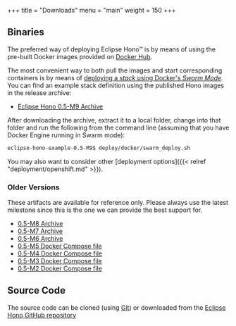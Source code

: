 +++
title = "Downloads"
menu = "main"
weight = 150
+++

## Binaries

The preferred way of deploying Eclipse Hono&trade; is by means of using the pre-built Docker images provided
on [Docker Hub](https://hub.docker.com/u/eclipsehono/).

The most convenient way to both pull the images and start corresponding containers is by means of
[deploying a *stack* using Docker's *Swarm Mode*](https://docs.docker.com/engine/reference/commandline/stack_deploy/). You can find an example stack definition using the published Hono images in the release archive:

* [Eclipse Hono 0.5-M9 Archive](https://www.eclipse.org/downloads/download.php?file=/hono/eclipse-hono-example-0.5-M9.tar.gz)

After downloading the archive, extract it to a local folder, change into that folder and run the following from the command line (assuming that you have Docker Engine running in Swarm mode):

~~~sh
eclipse-hono-example-0.5-M9$ deploy/docker/swarm_deploy.sh
~~~

You may also want to consider other [deployment options]({{< relref "deployment/openshift.md" >}}).

### Older Versions

These artifacts are available for reference only. Please always use the latest milestone since this is the one we can provide the best support for.

* [0.5-M8 Archive](https://www.eclipse.org/downloads/download.php?file=/hono/eclipse-hono-example-0.5-M8.tar.gz)
* [0.5-M7 Archive](https://www.eclipse.org/downloads/download.php?file=/hono/eclipse-hono-example-0.5-M7.tar.gz)
* [0.5-M6 Archive](eclipse-hono-example-0.5-M6.tar.gz)
* [0.5-M5 Docker Compose file](docker-compose-0.5-M5.yml)
* [0.5-M4 Docker Compose file](docker-compose-0.5-M4.yml)
* [0.5-M3 Docker Compose file](docker-compose-0.5-M3.yml)
* [0.5-M2 Docker Compose file](docker-compose-0.5-M2.yml)

## Source Code

The source code can be cloned (using [Git](https://git-scm.com/)) or downloaded from the [Eclipse Hono GitHub repository](https://github.com/eclipse/hono)